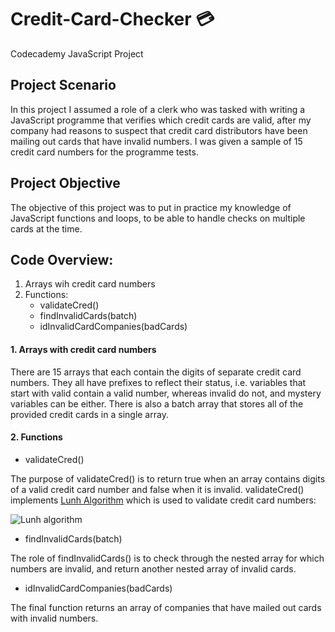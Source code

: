 # Credit-Card-Checker :credit_card:
Codecademy JavaScript Project

## Project Scenario
In this project I assumed a role of a clerk who was tasked with writing a JavaScript programme that verifies which credit cards are valid, after my company had reasons to suspect that credit card distributors have been mailing out cards that have invalid numbers. I was given a sample of 15 credit card numbers for the programme tests.

## Project Objective
The objective of this project was to put in practice my knowledge of JavaScript functions and loops, to be able to handle checks on multiple cards at the time.

## Code Overview:
1. Arrays wih credit card numbers
2. Functions:
    * validateCred() 
    * findInvalidCards(batch)
    * idInvalidCardCompanies(badCards)

#### 1. Arrays with credit card numbers
There are 15 arrays that each contain the digits of separate credit card numbers. They all have prefixes to reflect their status, i.e. variables that start with valid contain a valid number, whereas invalid do not, and mystery variables can be either. There is also a batch array that stores all of the provided credit cards in a single array.
    
#### 2. Functions

* validateCred()

The purpose of validateCred() is to return true when an array contains digits of a valid credit card number and false when it is invalid. validateCred() implements [Lunh Algorithm](https://en.wikipedia.org/wiki/Luhn_algorithm#Description) which is used to validate credit card numbers:

![Lunh algorithm](https://user-images.githubusercontent.com/124626130/233794891-1dd4b738-8001-4bff-b8f9-94df32481f45.png)

* findInvalidCards(batch)

The role of findInvalidCards() is to check through the nested array for which numbers are invalid, and return another nested array of invalid cards.

* idInvalidCardCompanies(badCards)

The final function returns an array of companies that have mailed out cards with invalid numbers.

